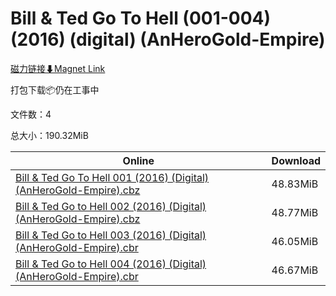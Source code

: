 # Bill & Ted Go To Hell (001-004) (2016) (digital) (AnHeroGold-Empire)

[磁力链接⬇Magnet Link](magnet:?xt=urn:btih:f04cd0587452a303ec9af70da4d00f181c65c7ff&dn=Bill%20%26%20Ted%20Go%20To%20Hell%20%28001-004%29%20%282016%29%20%28digital%29%20%28AnHeroGold-Empire%29)

打包下载📦仍在工事中

文件数：4

总大小：190.32MiB

Online | Download
--- | ---
[Bill & Ted Go To Hell 001 (2016) (Digital) (AnHeroGold-Empire).cbz](https://github.com/alicewish/markdown/blob/master/comic/Bill-Ted-Go-To-Hell-001-2016-Digital-AnHeroGold-Empire-cbz.md) | 48.83MiB
[Bill & Ted Go to Hell 002 (2016) (Digital) (AnHeroGold-Empire).cbz](https://github.com/alicewish/markdown/blob/master/comic/Bill-Ted-Go-to-Hell-002-2016-Digital-AnHeroGold-Empire-cbz.md) | 48.77MiB
[Bill & Ted Go to Hell 003 (2016) (Digital) (AnHeroGold-Empire).cbr](https://github.com/alicewish/markdown/blob/master/comic/Bill-Ted-Go-to-Hell-003-2016-Digital-AnHeroGold-Empire-cbr.md) | 46.05MiB
[Bill & Ted Go to Hell 004 (2016) (Digital) (AnHeroGold-Empire).cbr](https://github.com/alicewish/markdown/blob/master/comic/Bill-Ted-Go-to-Hell-004-2016-Digital-AnHeroGold-Empire-cbr.md) | 46.67MiB